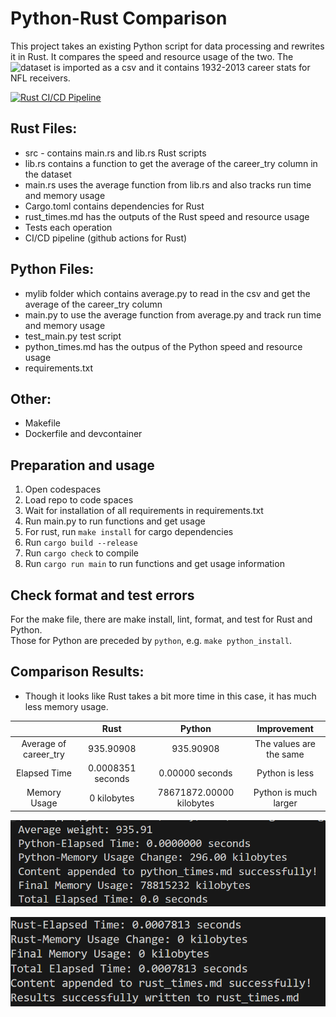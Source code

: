 # Python-Rust Comparison

This project takes an existing Python script for data processing and rewrites it in Rust. It compares the speed and resource usage of the two. The ![dataset](https://github.com/fivethirtyeight/data/tree/master/nfl-wide-receivers) is imported as a csv and it contains 1932-2013 career stats for NFL receivers.

[![Rust CI/CD Pipeline](https://github.com/nogibjj/jdc_mini_8/actions/workflows/rust.yml/badge.svg)](https://github.com/nogibjj/jdc_mini_8/actions/workflows/rust.yml)

## Rust Files:
* src - contains main.rs and lib.rs Rust scripts
* lib.rs contains a function to get the average of the career_try column in the dataset
* main.rs uses the average function from lib.rs and also tracks run time and memory usage
* Cargo.toml contains dependencies for Rust
* rust_times.md has the outputs of the Rust speed and resource usage
* Tests each operation
* CI/CD pipeline (github actions for Rust)

## Python Files:
* mylib folder which contains average.py to read in the csv and get the average of the career_try column
* main.py to use the average function from average.py and track run time and memory usage
* test_main.py test script
* python_times.md has the outpus of the Python speed and resource usage
* requirements.txt

## Other:
* Makefile
* Dockerfile and devcontainer


## Preparation and usage
1. Open codespaces 
2. Load repo to code spaces
2. Wait for installation of all requirements in requirements.txt
3. Run main.py to run functions and get usage
4. For rust, run `make install` for cargo dependencies
5. Run `cargo build --release`
6. Run `cargo check` to compile 
7. Run `cargo run main` to run functions and get usage information

## Check format and test errors
For the make file, there are make install, lint, format, and test for Rust and Python.  
Those for Python are preceded by `python`, e.g. `make python_install`. 

## Comparison Results:
* Though it looks like Rust takes a bit more time in this case, it has much less memory usage.

|                    |        Rust       |       Python      |     Improvement       |
|:------------------:|:-----------------:|:-----------------:|:-----------------------:|
|  Average of career_try |       935.90908      |       935.90908      | The values are the same |
|    Elapsed Time    | 0.0008351 seconds | 0.00000 seconds |         Python is less         |
|    Memory Usage    |    0 kilobytes    |   78671872.00000 kilobytes  |     Python is much larger              |

![alt text](images/image.png)

![alt text](images/image2.png)